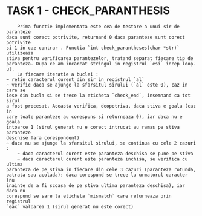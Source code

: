 
# TASK 1 - CHECK_PARANTHESIS
        Prima functie implementata este cea de testare a unui sir de paranteze
    daca sunt corect potrivite, returnand 0 daca paranteze sunt corect potrivite
    si 1 in caz contrar . Functia `int check_parantheses(char *str)` utilizeaza
    stiva pentru verificarea parantezelor, tratand separat fiecare tip de
    paranteza. Dupa ce am incarcat stringul in registrul `esi` incep loop-ul.
        La fiecare iteratie a buclei : 
    ~ retin caracterul curent din sir in registrul `al`
    ~ verific daca se ajunge la sfarsitul sirului (`al` este 0), caz in care se
    iese din bucla si se trece la eticheta `check_end`, insemnand ca tot sirul
    a fost procesat. Aceasta verifica, deopotriva, daca stiva e goala (caz in
    care toate paranteze au corespuns si returneaza 0), iar daca nu e goala
    intoarce 1 (sirul generat nu e corect intrucat au ramas pe stiva paranteze
    deschise fara corespondent)
    ~ daca nu se ajunge la sfarsitul sirului, se continua cu cele 2 cazuri :
        ~ daca caracterul curent este paranteza deschisa se pune pe stiva
        ~ daca caracterul curent este paranteza inchisa, se verifica cu ultima
    paranteza de pe stiva in fiecare din cele 3 cazuri (paranteza rotunda,
    patrata sau acolada); daca corespund se trece la urmatorul caracter (nu
    inainte de a fi scoasa de pe stiva ultima paranteza deschisa), iar daca nu
    corespund se sare la eticheta `mismatch` care returneaza prin registrul
    `eax` valoarea 1 (sirul generat nu este corect)
